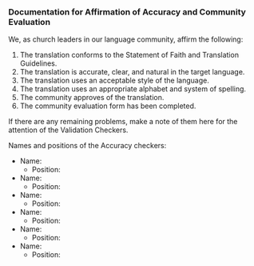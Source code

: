 
### Documentation for Affirmation of Accuracy and Community Evaluation

We, as church leaders in our language community, affirm the following:

1. The translation conforms to the Statement of Faith and Translation Guidelines.
1. The translation is accurate, clear, and natural in the target language.
1. The translation uses an acceptable style of the language.
1. The translation uses an appropriate alphabet and system of spelling.
1. The community approves of the translation.
1. The community evaluation form has been completed.

If there are any remaining problems, make a note of them here for the attention of the Validation Checkers.

Names and positions of the Accuracy checkers:

* Name:
  * Position:
* Name:
  * Position:
* Name:
  * Position:
* Name:
  * Position:
* Name:
  * Position:
* Name:
  * Position:

